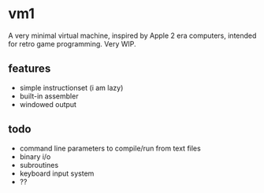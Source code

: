 # vm1
A very minimal virtual machine, inspired by Apple 2 era computers, intended for retro game programming. Very WIP.

## features
- simple instructionset (i am lazy)
- built-in assembler
- windowed output

## todo
- command line parameters to compile/run from text files
- binary i/o
- subroutines
- keyboard input system
- ??
